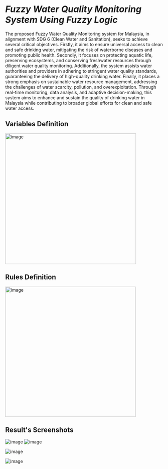 # **_Fuzzy Water Quality Monitoring System Using Fuzzy Logic_**
The proposed Fuzzy Water Quality Monitoring system for Malaysia, in alignment with SDG 6 (Clean Water and Sanitation), seeks to achieve several critical objectives. Firstly, it aims to ensure universal access to clean and safe drinking water, mitigating the risk of waterborne diseases and promoting public health. Secondly, it focuses on protecting aquatic life, preserving ecosystems, and conserving freshwater resources through diligent water quality monitoring. Additionally, the system assists water authorities and providers in adhering to stringent water quality standards, guaranteeing the delivery of high-quality drinking water. Finally, it places a strong emphasis on sustainable water resource management, addressing the challenges of water scarcity, pollution, and overexploitation. Through real-time monitoring, data analysis, and adaptive decision-making, this system aims to enhance and sustain the quality of drinking water in Malaysia while contributing to broader global efforts for clean and safe water access.

## Variables Definition
<img width="417" alt="image" src="https://github.com/YennyTeo/Fuzzy-Water-Quality-Monitoring-System-Computational-Intelligence-GroupAssignment/assets/93497520/be9e8c38-615d-4595-bb1a-07522aa382d9">

## Rules Definition
<img width="416" alt="image" src="https://github.com/YennyTeo/Fuzzy-Water-Quality-Monitoring-System-Computational-Intelligence-GroupAssignment/assets/93497520/356e8d85-56bb-4643-b6d5-37397bee4368">

## Result's Screenshots
![image](https://github.com/YennyTeo/Fuzzy-Water-Quality-Monitoring-System-Computational-Intelligence-GroupAssignment/assets/93497520/03084af3-f7e9-4d3a-bf38-92b657b04f81)
![image](https://github.com/YennyTeo/Fuzzy-Water-Quality-Monitoring-System-Computational-Intelligence-GroupAssignment/assets/93497520/3ac1d7f5-54ed-4517-a676-788153295ca9)

![image](https://github.com/YennyTeo/Fuzzy-Water-Quality-Monitoring-System-Computational-Intelligence-GroupAssignment/assets/93497520/dff427ed-570d-4237-bc5e-3f3ad74b208b)

![image](https://github.com/YennyTeo/Fuzzy-Water-Quality-Monitoring-System-Computational-Intelligence-GroupAssignment/assets/93497520/7c5da567-0ad9-48d6-b072-e07a11c191b3)
